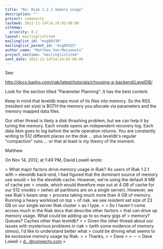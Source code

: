```yaml
---
title: "Re: Riak 1.2.1 memory usage"
description: ""
project: community
lastmod: 2012-11-14T14:24:03-08:00
sitemap:
  priority: 0.2
layout: mailinglistitem
mailinglist_id: "msg09330"
mailinglist_parent_id: "msg09325"
author_name: "Matthew Von-Maszewski"
project_section: "mailinglistitem"
sent_date: 2012-11-14T14:24:03-08:00
---
```



See:

http://docs.basho.com/riak/latest/tutorials/choosing-a-backend/LevelDB/

Look for the section titled "Parameter Planning". It has the best content.

Keep in mind that leveldb maps most of its files into memory. So the RSS 
(resident set size) is BOTH the memory you allocate via parameters and the 
memory mapped data files.

Our other thread is likely a disk thrashing problem, but we can help it by 
tuning the memory. Each vnode opens an independent recovery log. Each data 
item goes to log before the write operation returns. You are constantly 
writing to 512 different places on the disk … plus leveldb's regular 
"compaction" runs … or that at least is my theory of the moment.

Matthew


On Nov 14, 2012, at 1:49 PM, David Lowell  wrote:

&gt; What major factors drive memory usage in Riak? As users of Riak 1.2.1 with 
&gt; eleveldb back-end, I had figured that the dominant source of memory use would 
&gt; be the eleveldb cache. However, we're using the default 8 MB of cache per 
&gt; vnode, which would therefore max out at 4 GB of cache for our 512 vnodes 
&gt; (when all partitions are on a single server). However, we see Riak's beam.smp 
&gt; process taking much more than 4 GB of memory. Running a heavy workload on top 
&gt; of riak, we see resident set size of 23 GB on our single server Riak cluster 
&gt; as I type.
&gt; 
&gt; So I haven't come across much in the Riak docs that describe other factors 
&gt; that can drive up memory usage. What could be adding up to so many gigs of 
&gt; memory? Queues? Caches other than leveldb?
&gt; 
&gt; Given the other thread about our issues with mysterious problems in riak 
&gt; (with some evidence of memory stress), I'd like to understand better what 
&gt; could be driving what seems to be excessive memory usage by Riak.
&gt; 
&gt; Thanks,
&gt; 
&gt; Dave
&gt; 
&gt; --
&gt; Dave Lowell
&gt; d...@connectv.com
&gt; 

